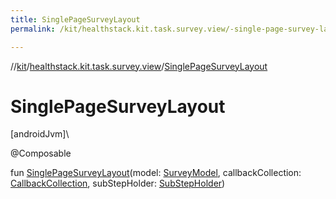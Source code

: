 ```yaml
---
title: SinglePageSurveyLayout
permalink: /kit/healthstack.kit.task.survey.view/-single-page-survey-layout.html

---
```

//[kit](/kit.html)/[healthstack.kit.task.survey.view](index.html)/[SinglePageSurveyLayout](-single-page-survey-layout.html)



# SinglePageSurveyLayout



[androidJvm]\




@Composable



fun [SinglePageSurveyLayout](-single-page-survey-layout.html)(model: [SurveyModel](../healthstack.kit.task.survey.model/-survey-model/index.html), callbackCollection: [CallbackCollection](../healthstack.kit.task.base/-callback-collection/index.html), subStepHolder: [SubStepHolder](../healthstack.kit.task.survey.question/-sub-step-holder/index.html))




